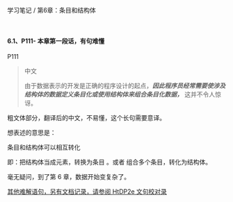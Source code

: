 学习笔记 / 第6章：条目和结构体

<br>

#### 6.1、P111- 本章第一段话，有句难懂   

P111

>中文
>   
>由于数据表示的开发是正确的程序设计的起点，***因此程序员经常需要使涉及结构体的数据定义条目化或使用结构体来组合条目化数据，*** 这并不令人惊讶。
>

粗文体部分，翻译后的中文，不易懂，这个长句需要意译。

想表述的意思是：

条目和结构体可以相互转化


即：把结构体当成元素，转换为条目 。或者 组合多个条目，转化为结构体。

毫无疑问，到了第 6 章，数据开始变复杂了。

<u>其他难解语句，另有文档记录，请参阅 [HtDP2e 文句校对录 ](https://github.com/programmint/HtDP2e-insights/tree/main/Translation%20Proofreading%20Notes)</u>


